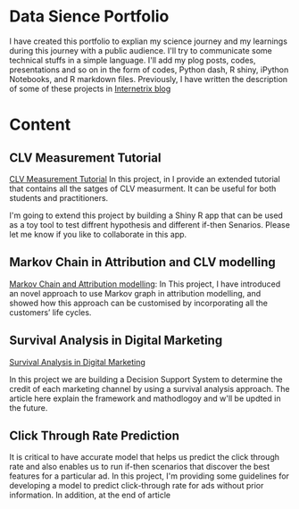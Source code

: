 # Data Sience Portfolio

I have created this portfolio to explian my science journey and my learnings during this journey with a public audience. I'll try to communicate some technical stuffs in a simple language. I'll add my plog posts, codes, presentations and so on in the form of codes, Python dash, R shiny, iPython Notebooks, and R markdown files. Previously, I have written the description of some of these projects in [Internetrix blog](https://www.internetrix.com.au/blog)


# Content 

## CLV Measurement Tutorial
[CLV Measurement Tutorial](https://github.com/mehdifarhangian/portfolio/tree/master/CLV%20Calculation%20Tutorial) In this project, in  I provide an extended tutorial that contains all the satges of CLV measurment. It can be useful for both students and practitioners.


I'm going to extend this project by building a Shiny R app that can be used as a toy tool to test diffrent hypothesis and different if-then Senarios. Please let me know if you like to collaborate in this app. 

## Markov Chain in Attribution and CLV modelling 

[Markov Chain and Attribution modelling](https://github.com/mehdifarhangian/portfolio/tree/master/CLV%20Attribution): In This project, I have introduced an novel approach to use Markov graph in attribution modelling, and showed how this approach can be customised by incorporating all the customers’ life cycles.

## Survival Analysis in Digital Marketing 

[Survival Analysis in Digital Marketing](https://github.com/mehdifarhangian/portfolio/tree/master/Attribution-Survival-Analysis) 

In this project we are building a Decision Support System to determine the credit of each marketing channel by using a survival analysis approach. The article here explain the framework and mathodlogoy and w'll be updted in the future. 

## Click Through Rate Prediction 

It is critical to have accurate model that helps us predict the click through rate and also enables us to run if-then scenarios that
discover the best features for a particular ad. In this project, I'm providing some guidelines for developing a model to predict click-through rate for ads without prior information. In addition, at the end of article




